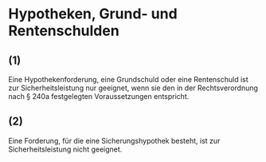 # Hypotheken, Grund- und Rentenschulden



## (1)

 Eine Hypothekenforderung, eine Grundschuld oder eine Rentenschuld ist zur Sicherheitsleistung nur geeignet, wenn sie den in der Rechtsverordnung nach § 240a festgelegten Voraussetzungen entspricht.

## (2)

 Eine Forderung, für die eine Sicherungshypothek besteht, ist zur Sicherheitsleistung nicht geeignet. 

